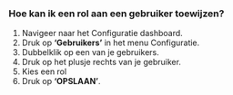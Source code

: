 ### Hoe kan ik een rol aan een gebruiker toewijzen?
1.	Navigeer naar het Configuratie dashboard.
2.	Druk op **‘Gebruikers’** in het menu Configuratie. 
3.	Dubbelklik op een van je gebruikers.
4.	Druk op het plusje rechts van je gebruiker.
5.	Kies een rol
6.	Druk op **‘OPSLAAN’**.
